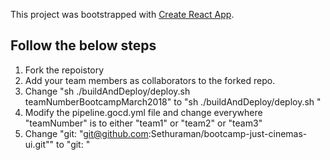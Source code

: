 This project was bootstrapped with [Create React App](https://github.com/facebookincubator/create-react-app).

## Follow the below steps

1. Fork the repoistory
2. Add your team members as collaborators to the forked repo.
3. Change "sh ./buildAndDeploy/deploy.sh teamNumberBootcampMarch2018" to "sh ./buildAndDeploy/deploy.sh <yourTeamNumber><sessionName>"
4. Modify the pipeline.gocd.yml file and change everywhere "teamNumber" is to either "team1" or "team2" or "team3"
5. Change "git: "git@github.com:Sethuraman/bootcamp-just-cinemas-ui.git"" to "git: <your forked repo on github>"

